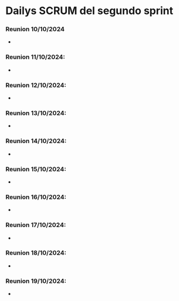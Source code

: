 # Dailys SCRUM del segundo sprint

### **Reunion 10/10/2024**
-


### **Reunion 11/10/2024:**
-


### **Reunion 12/10/2024:**
-


### **Reunion 13/10/2024:**
-


### **Reunion 14/10/2024:**
-


### **Reunion 15/10/2024:**
-


### **Reunion 16/10/2024:**
-


### **Reunion 17/10/2024:**
-


### **Reunion 18/10/2024:**
-


### **Reunion 19/10/2024:**
-